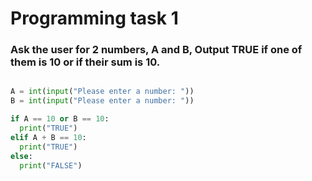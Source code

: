 # Programming task 1
### Ask the user for  2 numbers, A and B, Output TRUE if one of them is 10 or if their sum is 10.

```.py

A = int(input("Please enter a number: "))
B = int(input("Please enter a number: "))

if A == 10 or B == 10:
  print("TRUE")
elif A + B == 10:
  print("TRUE")
else:
  print("FALSE")
  
  
